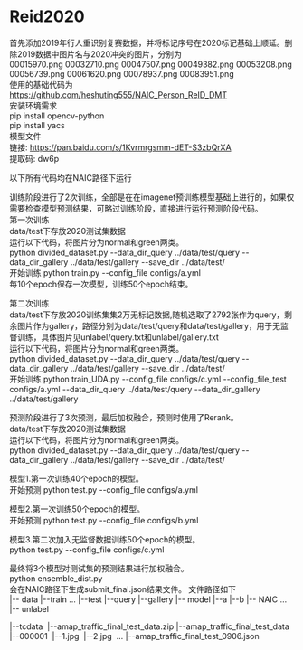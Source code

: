 # Reid2020
首先添加2019年行人重识别复赛数据，并将标记序号在2020标记基础上顺延。删除2019数据中图片名与2020冲突的图片，分别为  
00015970.png  00032710.png  00047507.png  00049382.png  00053208.png  00056739.png  00061620.png  00078937.png  00083951.png  
使用的基础代码为  
https://github.com/heshuting555/NAIC_Person_ReID_DMT  
安装环境需求  
pip install opencv-python  
pip install yacs  
模型文件  
链接: https://pan.baidu.com/s/1Kvrmrgsmm-dET-S3zbQrXA  
提取码: dw6p  

以下所有代码均在NAIC路径下运行  

训练阶段进行了2次训练，全部是在在imagenet预训练模型基础上进行的，如果仅需要检查模型预测结果，可略过训练阶段，直接进行运行预测阶段代码。  
第一次训练  
data/test下存放2020测试集数据  
运行以下代码，将图片分为normal和green两类。  
python divided_dataset.py --data_dir_query ../data/test/query --data_dir_gallery ../data/test/gallery --save_dir ../data/test/  
开始训练
python train.py --config_file configs/a.yml  
每10个epoch保存一次模型，训练50个epoch结束。  
  
第二次训练  
data/test下存放2020训练集集2万无标记数据,随机选取了2792张作为query，剩余图片作为gallery，路径分别为data/test/query和data/test/gallery，用于无监督训练，具体图片见unlabel/query.txt和unlabel/gallery.txt  
运行以下代码，将图片分为normal和green两类。  
python divided_dataset.py --data_dir_query ../data/test/query --data_dir_gallery ../data/test/gallery --save_dir ../data/test/  
开始训练
python train_UDA.py --config_file configs/c.yml --config_file_test configs/a.yml --data_dir_query ../data/test/query --data_dir_gallery ../data/test/gallery
  
预测阶段进行了3次预测，最后加权融合，预测时使用了Rerank。  
data/test下存放2020测试集数据  
运行以下代码，将图片分为normal和green两类。  
python divided_dataset.py --data_dir_query ../data/test/query --data_dir_gallery ../data/test/gallery --save_dir ../data/test/  

模型1.第一次训练40个epoch的模型。  
开始预测
python test.py --config_file configs/a.yml  
  
模型2.第一次训练50个epoch的模型。  
开始预测
python test.py --config_file configs/b.yml  
  
模型3.第二次加入无监督数据训练50个epoch的模型。  
python test.py --config_file configs/c.yml  

最终将3个模型对测试集的预测结果进行加权融合。  
python ensemble_dist.py  
会在NAIC路径下生成submit_final.json结果文件。
文件路径如下    
|-- data
	|--train
		...
	|--test
		|--query
		|--gallery
|-- model
	|--a
	|--b
|-- NAIC
	...
|-- unlabel

|--tcdata
​	|--amap_traffic_final_test_data.zip
​	|--amap_traffic_final_test_data
​		|--000001
​			|--1.jpg
​			|--2.jpg
​			...
​	|--amap_traffic_final_test_0906.json

